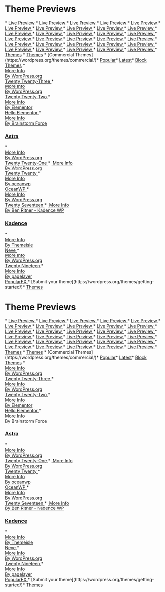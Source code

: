 <h1>Theme Previews</h1>    *   <a href="https://themeforest.net/item/avada-responsive-multipurpose-theme/full_screen_preview/2833226"class="shared-item_cards-preview_button_with_analytics_component__root"    target="_blank"rel="noopener"    data-action="analytics-event#send"    data-analytics-event="{'eventCategory':'ItemCard','eventAction':'click;button','eventLabel':'Preview;2833226','hitType':'event'}">Live Preview </a>     *   <a href="https://themeforest.net/item/the7-responsive-multipurpose-wordpress-theme/full_screen_preview/5556590"class="shared-item_cards-preview_button_with_analytics_component__root"    target="_blank"rel="noopener"    data-action="analytics-event#send"    data-analytics-event="{'eventCategory':'ItemCard','eventAction':'click;button','eventLabel':'Preview;5556590','hitType':'event'}">Live Preview </a>     *   <a href="https://themeforest.net/item/betheme-responsive-multipurpose-wordpress-theme/full_screen_preview/7758048"class="shared-item_cards-preview_button_with_analytics_component__root"    target="_blank"rel="noopener"    data-action="analytics-event#send"    data-analytics-event="{'eventCategory':'ItemCard','eventAction':'click;button','eventLabel':'Preview;7758048','hitType':'event'}">Live Preview </a>     *   <a href="https://themeforest.net/item/enfold-responsive-multipurpose-theme/full_screen_preview/4519990"class="shared-item_cards-preview_button_with_analytics_component__root"    target="_blank"rel="noopener"    data-action="analytics-event#send"    data-analytics-event="{'eventCategory':'ItemCard','eventAction':'click;button','eventLabel':'Preview;4519990','hitType':'event'}">Live Preview </a>     *   <a href="https://themeforest.net/item/flatsome-multipurpose-responsive-woocommerce-theme/full_screen_preview/5484319"class="shared-item_cards-preview_button_with_analytics_component__root"    target="_blank"rel="noopener"    data-action="analytics-event#send"    data-analytics-event="{'eventCategory':'ItemCard','eventAction':'click;button','eventLabel':'Preview;5484319','hitType':'event'}">Live Preview </a>     *   <a href="https://themeforest.net/item/bridge-creative-multipurpose-wordpress-theme/full_screen_preview/7315054"class="shared-item_cards-preview_button_with_analytics_component__root"    target="_blank"rel="noopener"    data-action="analytics-event#send"    data-analytics-event="{'eventCategory':'ItemCard','eventAction':'click;button','eventLabel':'Preview;7315054','hitType':'event'}">Live Preview </a>     *   <a href="https://themeforest.net/item/jupiter-multipurpose-responsive-theme/full_screen_preview/5177775"class="shared-item_cards-preview_button_with_analytics_component__root"    target="_blank"rel="noopener"    data-action="analytics-event#send"    data-analytics-event="{'eventCategory':'ItemCard','eventAction':'click;button','eventLabel':'Preview;5177775','hitType':'event'}">Live Preview </a>     *   <a href="https://themeforest.net/item/salient-responsive-multipurpose-theme/full_screen_preview/4363266"class="shared-item_cards-preview_button_with_analytics_component__root"    target="_blank"rel="noopener"    data-action="analytics-event#send"    data-analytics-event="{'eventCategory':'ItemCard','eventAction':'click;button','eventLabel':'Preview;4363266','hitType':'event'}">Live Preview </a>     *   <a href="https://themeforest.net/item/newspaper/full_screen_preview/5489609"class="shared-item_cards-preview_button_with_analytics_component__root"    target="_blank"rel="noopener"    data-action="analytics-event#send"    data-analytics-event="{'eventCategory':'ItemCard','eventAction':'click;button','eventLabel':'Preview;5489609','hitType':'event'}">Live Preview </a>     *   <a href="https://themeforest.net/item/uncode-creative-multiuse-wordpress-theme/full_screen_preview/13373220"class="shared-item_cards-preview_button_with_analytics_component__root"    target="_blank"rel="noopener"    data-action="analytics-event#send"    data-analytics-event="{'eventCategory':'ItemCard','eventAction':'click;button','eventLabel':'Preview;13373220','hitType':'event'}">Live Preview </a>     *   <a href="https://themeforest.net/item/impreza-retina-responsive-wordpress-theme/full_screen_preview/6434280"class="shared-item_cards-preview_button_with_analytics_component__root"    target="_blank"rel="noopener"    data-action="analytics-event#send"    data-analytics-event="{'eventCategory':'ItemCard','eventAction':'click;button','eventLabel':'Preview;6434280','hitType':'event'}">Live Preview </a>     *   <a href="https://themeforest.net/item/porto-responsive-wordpress-ecommerce-theme/full_screen_preview/9207399"class="shared-item_cards-preview_button_with_analytics_component__root"    target="_blank"rel="noopener"    data-action="analytics-event#send"    data-analytics-event="{'eventCategory':'ItemCard','eventAction':'click;button','eventLabel':'Preview;9207399','hitType':'event'}">Live Preview </a>     *   <a href="https://themeforest.net/item/thegem-creative-multipurpose-highperformance-wordpress-theme/full_screen_preview/16061685"class="shared-item_cards-preview_button_with_analytics_component__root"    target="_blank"rel="noopener"    data-action="analytics-event#send"    data-analytics-event="{'eventCategory':'ItemCard','eventAction':'click;button','eventLabel':'Preview;16061685','hitType':'event'}">Live Preview </a>     *   <a href="https://themeforest.net/item/woodmart-woocommerce-wordpress-theme/full_screen_preview/20264492"class="shared-item_cards-preview_button_with_analytics_component__root"    target="_blank"rel="noopener"    data-action="analytics-event#send"    data-analytics-event="{'eventCategory':'ItemCard','eventAction':'click;button','eventLabel':'Preview;20264492','hitType':'event'}">Live Preview </a>     *   <a href="https://themeforest.net/item/udesign-responsive-wordpress-theme/full_screen_preview/253220"class="shared-item_cards-preview_button_with_analytics_component__root"    target="_blank"rel="noopener"    data-action="analytics-event#send"    data-analytics-event="{'eventCategory':'ItemCard','eventAction':'click;button','eventLabel':'Preview;253220','hitType':'event'}">Live Preview </a>     *   <a href="https://themeforest.net/item/total-responsive-multipurpose-wordpress-theme/full_screen_preview/6339019"class="shared-item_cards-preview_button_with_analytics_component__root"    target="_blank"rel="noopener"    data-action="analytics-event#send"    data-analytics-event="{'eventCategory':'ItemCard','eventAction':'click;button','eventLabel':'Preview;6339019','hitType':'event'}">Live Preview </a>     *   <a href="https://themeforest.net/item/kallyas-responsive-multipurpose-wordpress-theme/full_screen_preview/4091658"class="shared-item_cards-preview_button_with_analytics_component__root"    target="_blank"rel="noopener"    data-action="analytics-event#send"    data-analytics-event="{'eventCategory':'ItemCard','eventAction':'click;button','eventLabel':'Preview;4091658','hitType':'event'}">Live Preview </a>     *   <a href="https://themeforest.net/item/brooklyn-responsive-multipurpose-wordpress-theme/full_screen_preview/6221179"class="shared-item_cards-preview_button_with_analytics_component__root"    target="_blank"rel="noopener"    data-action="analytics-event#send"    data-analytics-event="{'eventCategory':'ItemCard','eventAction':'click;button','eventLabel':'Preview;6221179','hitType':'event'}">Live Preview </a>     *   <a href="https://themeforest.net/item/kalium-creative-theme-for-professionals/full_screen_preview/10860525"class="shared-item_cards-preview_button_with_analytics_component__root"    target="_blank"rel="noopener"    data-action="analytics-event#send"    data-analytics-event="{'eventCategory':'ItemCard','eventAction':'click;button','eventLabel':'Preview;10860525','hitType':'event'}">Live Preview </a>     *   <a href="https://themeforest.net/item/soledad-multiconcept-blogmagazine-wp-theme/full_screen_preview/12945398"class="shared-item_cards-preview_button_with_analytics_component__root"    target="_blank"rel="noopener"    data-action="analytics-event#send"    data-analytics-event="{'eventCategory':'ItemCard','eventAction':'click;button','eventLabel':'Preview;12945398','hitType':'event'}">Live Preview </a>     *   <a href="https://themeforest.net/item/education-wordpress-theme-education-wp/full_screen_preview/14058034"class="shared-item_cards-preview_button_with_analytics_component__root"    target="_blank"rel="noopener"    data-action="analytics-event#send"    data-analytics-event="{'eventCategory':'ItemCard','eventAction':'click;button','eventLabel':'Preview;14058034','hitType':'event'}">Live Preview </a>     *   <a href="https://themeforest.net/item/xstore-responsive-woocommerce-theme/full_screen_preview/15780546"class="shared-item_cards-preview_button_with_analytics_component__root"    target="_blank"rel="noopener"    data-action="analytics-event#send"    data-analytics-event="{'eventCategory':'ItemCard','eventAction':'click;button','eventLabel':'Preview;15780546','hitType':'event'}">Live Preview </a>     *   <a href="https://themeforest.net/item/houzez-real-estate-wordpress-theme/full_screen_preview/15752549"class="shared-item_cards-preview_button_with_analytics_component__root"    target="_blank"rel="noopener"    data-action="analytics-event#send"    data-analytics-event="{'eventCategory':'ItemCard','eventAction':'click;button','eventLabel':'Preview;15752549','hitType':'event'}">Live Preview </a>     *   <a href="https://themeforest.net/item/shopkeeper-ecommerce-wp-theme-for-woocommerce/full_screen_preview/9553045"class="shared-item_cards-preview_button_with_analytics_component__root"    target="_blank"rel="noopener"    data-action="analytics-event#send"    data-analytics-event="{'eventCategory':'ItemCard','eventAction':'click;button','eventLabel':'Preview;9553045','hitType':'event'}">Live Preview </a>     *   <a href="https://themeforest.net/item/rehub-directory-multi-vendor-shop-coupon-affiliate-theme/full_screen_preview/7646339"class="shared-item_cards-preview_button_with_analytics_component__root"    target="_blank"rel="noopener"    data-action="analytics-event#send"    data-analytics-event="{'eventCategory':'ItemCard','eventAction':'click;button','eventLabel':'Preview;7646339','hitType':'event'}">Live Preview </a>     *   <a href="https://themeforest.net/item/stockholm-a-genuinely-multiconcept-theme/full_screen_preview/8819050"class="shared-item_cards-preview_button_with_analytics_component__root"    target="_blank"rel="noopener"    data-action="analytics-event#send"    data-analytics-event="{'eventCategory':'ItemCard','eventAction':'click;button','eventLabel':'Preview;8819050','hitType':'event'}">Live Preview </a>     *   <a href="https://themeforest.net/item/consulting-business-finance-wordpress-theme/full_screen_preview/14740561"class="shared-item_cards-preview_button_with_analytics_component__root"    target="_blank"rel="noopener"    data-action="analytics-event#send"    data-analytics-event="{'eventCategory':'ItemCard','eventAction':'click;button','eventLabel':'Preview;14740561','hitType':'event'}">Live Preview </a>     *   <a href="https://themeforest.net/item/kleo-pro-community-focused-multipurpose-buddypress-theme/full_screen_preview/6776630"class="shared-item_cards-preview_button_with_analytics_component__root"    target="_blank"rel="noopener"    data-action="analytics-event#send"    data-analytics-event="{'eventCategory':'ItemCard','eventAction':'click;button','eventLabel':'Preview;6776630','hitType':'event'}">Live Preview </a>     *   <a href="https://themeforest.net/item/electro-electronics-store-woocommerce-theme/full_screen_preview/15720624"class="shared-item_cards-preview_button_with_analytics_component__root"    target="_blank"rel="noopener"    data-action="analytics-event#send"    data-analytics-event="{'eventCategory':'ItemCard','eventAction':'click;button','eventLabel':'Preview;15720624','hitType':'event'}">Live Preview </a>     *   <a href="https://themeforest.net/item/massive-dynamic-wordpress-website-builder/full_screen_preview/13739153"class="shared-item_cards-preview_button_with_analytics_component__root"    target="_blank"rel="noopener"    data-action="analytics-event#send"    data-analytics-event="{'eventCategory':'ItemCard','eventAction':'click;button','eventLabel':'Preview;13739153','hitType':'event'}">Live Preview </a>     *   <a class="wp-block-navigation-item__content"  href="https://wordpress.org/themes/"><spanclass="wp-block-navigation-item__label">Themes</span></a>     *   <a href="https://wordpress.org/themes/"rel="home">Themes</a>     *   [Commercial Themes](https://wordpress.org/themes/commercial/)*   <a href="https://wordpress.org/themes/" data-sort="popular" class="current">Popular</a>*   <a href="https://wordpress.org/themes/browse/new/" data-sort="new" >Latest</a>*   <a href="https://wordpress.org/themes/tags/full-site-editing/" data-tag="full-site-editing">Block Themes</a>     *   <a class="url" href="https://wordpress.org/themes/twentytwentythree/"rel="bookmark" tabindex="-1"> 				<div class="theme-screenshot"> 			<img src="https://i0.wp.com/themes.svn.wordpress.org/twentytwentythree/1.0/screenshot.png?w=572&amp;strip=all"loading="lazy" alt="" /> 		</div> 				<span class="more-details">More Info</span>				<div class="theme-author">By <span class="author">WordPress.org</span></div> 				<h3class="theme-name entry-title">Twenty Twenty-Three</h3> 	</a>     *   <a class="url"href="https://wordpress.org/themes/twentytwentytwo/" rel="bookmark" tabindex="-1">				<div class="theme-screenshot"> 			<img src="https://i0.wp.com/themes.svn.wordpress.org/twentytwentytwo/1.3/screenshot.png?w=572&amp;strip=all"loading="lazy" alt="" /> 		</div> 				<span class="more-details">More Info</span>				<div class="theme-author">By <span class="author">WordPress.org</span></div> 				<h3class="theme-name entry-title">Twenty Twenty-Two</h3> 	</a>     *   <a class="url"href="https://wordpress.org/themes/hello-elementor/" rel="bookmark" tabindex="-1">				<div class="theme-screenshot"> 			<img src="https://i0.wp.com/themes.svn.wordpress.org/hello-elementor/2.6.1/screenshot.png?w=572&amp;strip=all"loading="lazy" alt="" /> 		</div> 				<span class="more-details">More Info</span>				<div class="theme-author">By <span class="author">Elementor</span></div> 				<h3class="theme-name entry-title">Hello Elementor</h3> 	</a>     *   <a class="url" href="https://wordpress.org/themes/astra/"rel="bookmark" tabindex="-1"> 				<div class="theme-screenshot"> 			<img src="https://i0.wp.com/themes.svn.wordpress.org/astra/4.0.2/screenshot.jpg?w=572&amp;strip=all"loading="lazy" alt="" /> 		</div> 				<span class="more-details">More Info</span>				<div class="theme-author">By <span class="author">Brainstorm Force</span></div>				<h3 class="theme-name entry-title">Astra</h3> 	</a>     *   <a class="url" href="https://wordpress.org/themes/twentytwentyone/"rel="bookmark" tabindex="-1"> 				<div class="theme-screenshot"> 			<img src="https://i0.wp.com/themes.svn.wordpress.org/twentytwentyone/1.7/screenshot.png?w=572&amp;strip=all"loading="lazy" alt="" /> 		</div> 				<span class="more-details">More Info</span>				<div class="theme-author">By <span class="author">WordPress.org</span></div> 				<h3class="theme-name entry-title">Twenty Twenty-One</h3> 	</a>     *   <a class="url"href="https://wordpress.org/themes/twentytwenty/" rel="bookmark" tabindex="-1"> 				<divclass="theme-screenshot"> 			<img src="https://i0.wp.com/themes.svn.wordpress.org/twentytwenty/2.1/screenshot.png?w=572&amp;strip=all"loading="lazy" alt="" /> 		</div> 				<span class="more-details">More Info</span>				<div class="theme-author">By <span class="author">WordPress.org</span></div> 				<h3class="theme-name entry-title">Twenty Twenty</h3> 	</a>     *   <a class="url" href="https://wordpress.org/themes/oceanwp/"rel="bookmark" tabindex="-1"> 				<div class="theme-screenshot"> 			<img src="https://i0.wp.com/themes.svn.wordpress.org/oceanwp/3.4.1/screenshot.png?w=572&amp;strip=all"loading="lazy" alt="" /> 		</div> 				<span class="more-details">More Info</span>				<div class="theme-author">By <span class="author">oceanwp</span></div> 				<h3class="theme-name entry-title">OceanWP</h3> 	</a>     *   <a class="url" href="https://wordpress.org/themes/twentyseventeen/"rel="bookmark" tabindex="-1"> 				<div class="theme-screenshot"> 			<img src="https://i0.wp.com/themes.svn.wordpress.org/twentyseventeen/3.1/screenshot.png?w=572&amp;strip=all"loading="lazy" alt="" /> 		</div> 				<span class="more-details">More Info</span>				<div class="theme-author">By <span class="author">WordPress.org</span></div> 				<h3class="theme-name entry-title">Twenty Seventeen</h3> 	</a>     *   <a class="url"href="https://wordpress.org/themes/kadence/" rel="bookmark" tabindex="-1"> 				<divclass="theme-screenshot"> 			<img src="https://i0.wp.com/themes.svn.wordpress.org/kadence/1.1.32/screenshot.png?w=572&amp;strip=all"loading="lazy" alt="" /> 		</div> 				<span class="more-details">More Info</span>				<div class="theme-author">By <span class="author">Ben Ritner - Kadence WP</span></div>				<h3 class="theme-name entry-title">Kadence</h3> 	</a>     *   <a class="url" href="https://wordpress.org/themes/neve/"rel="bookmark" tabindex="-1"> 				<div class="theme-screenshot"> 			<img src="https://i0.wp.com/themes.svn.wordpress.org/neve/3.5.1/screenshot.png?w=572&amp;strip=all"loading="lazy" alt="" /> 		</div> 				<span class="more-details">More Info</span>				<div class="theme-author">By <span class="author">Themeisle</span></div> 				<h3class="theme-name entry-title">Neve</h3> 	</a>     *   <a class="url" href="https://wordpress.org/themes/twentynineteen/"rel="bookmark" tabindex="-1"> 				<div class="theme-screenshot"> 			<img src="https://i0.wp.com/themes.svn.wordpress.org/twentynineteen/2.4/screenshot.png?w=572&amp;strip=all"loading="lazy" alt="" /> 		</div> 				<span class="more-details">More Info</span>				<div class="theme-author">By <span class="author">WordPress.org</span></div> 				<h3class="theme-name entry-title">Twenty Nineteen</h3> 	</a>     *   <a class="url" href="https://wordpress.org/themes/popularfx/"rel="bookmark" tabindex="-1"> 				<div class="theme-screenshot"> 			<img src="https://i0.wp.com/themes.svn.wordpress.org/popularfx/1.2.4/screenshot.jpg?w=572&amp;strip=all"loading="lazy" alt="" /> 		</div> 				<span class="more-details">More Info</span>				<div class="theme-author">By <span class="author">pagelayer</span></div> 				<h3class="theme-name entry-title">PopularFX</h3> 	</a>     *   [Submit your theme](https://wordpress.org/themes/getting-started/)*   <a class="wp-block-navigation-item__content"  href="https://wordpress.org/themes/"><spanclass="wp-block-navigation-item__label">Themes</span></a>  <h1>Theme Previews</h1>*   <a href="https://themeforest.net/item/avada-responsive-multipurpose-theme/full_screen_preview/2833226"class="shared-item_cards-preview_button_with_analytics_component__root"    target="_blank"rel="noopener"    data-action="analytics-event#send"    data-analytics-event="{'eventCategory':'ItemCard','eventAction':'click;button','eventLabel':'Preview;2833226','hitType':'event'}">Live Preview </a>     *   <a href="https://themeforest.net/item/the7-responsive-multipurpose-wordpress-theme/full_screen_preview/5556590"class="shared-item_cards-preview_button_with_analytics_component__root"    target="_blank"rel="noopener"    data-action="analytics-event#send"    data-analytics-event="{'eventCategory':'ItemCard','eventAction':'click;button','eventLabel':'Preview;5556590','hitType':'event'}">Live Preview </a>     *   <a href="https://themeforest.net/item/betheme-responsive-multipurpose-wordpress-theme/full_screen_preview/7758048"class="shared-item_cards-preview_button_with_analytics_component__root"    target="_blank"rel="noopener"    data-action="analytics-event#send"    data-analytics-event="{'eventCategory':'ItemCard','eventAction':'click;button','eventLabel':'Preview;7758048','hitType':'event'}">Live Preview </a>     *   <a href="https://themeforest.net/item/enfold-responsive-multipurpose-theme/full_screen_preview/4519990"class="shared-item_cards-preview_button_with_analytics_component__root"    target="_blank"rel="noopener"    data-action="analytics-event#send"    data-analytics-event="{'eventCategory':'ItemCard','eventAction':'click;button','eventLabel':'Preview;4519990','hitType':'event'}">Live Preview </a>     *   <a href="https://themeforest.net/item/flatsome-multipurpose-responsive-woocommerce-theme/full_screen_preview/5484319"class="shared-item_cards-preview_button_with_analytics_component__root"    target="_blank"rel="noopener"    data-action="analytics-event#send"    data-analytics-event="{'eventCategory':'ItemCard','eventAction':'click;button','eventLabel':'Preview;5484319','hitType':'event'}">Live Preview </a>     *   <a href="https://themeforest.net/item/bridge-creative-multipurpose-wordpress-theme/full_screen_preview/7315054"class="shared-item_cards-preview_button_with_analytics_component__root"    target="_blank"rel="noopener"    data-action="analytics-event#send"    data-analytics-event="{'eventCategory':'ItemCard','eventAction':'click;button','eventLabel':'Preview;7315054','hitType':'event'}">Live Preview </a>     *   <a href="https://themeforest.net/item/jupiter-multipurpose-responsive-theme/full_screen_preview/5177775"class="shared-item_cards-preview_button_with_analytics_component__root"    target="_blank"rel="noopener"    data-action="analytics-event#send"    data-analytics-event="{'eventCategory':'ItemCard','eventAction':'click;button','eventLabel':'Preview;5177775','hitType':'event'}">Live Preview </a>     *   <a href="https://themeforest.net/item/salient-responsive-multipurpose-theme/full_screen_preview/4363266"class="shared-item_cards-preview_button_with_analytics_component__root"    target="_blank"rel="noopener"    data-action="analytics-event#send"    data-analytics-event="{'eventCategory':'ItemCard','eventAction':'click;button','eventLabel':'Preview;4363266','hitType':'event'}">Live Preview </a>     *   <a href="https://themeforest.net/item/newspaper/full_screen_preview/5489609"class="shared-item_cards-preview_button_with_analytics_component__root"    target="_blank"rel="noopener"    data-action="analytics-event#send"    data-analytics-event="{'eventCategory':'ItemCard','eventAction':'click;button','eventLabel':'Preview;5489609','hitType':'event'}">Live Preview </a>     *   <a href="https://themeforest.net/item/uncode-creative-multiuse-wordpress-theme/full_screen_preview/13373220"class="shared-item_cards-preview_button_with_analytics_component__root"    target="_blank"rel="noopener"    data-action="analytics-event#send"    data-analytics-event="{'eventCategory':'ItemCard','eventAction':'click;button','eventLabel':'Preview;13373220','hitType':'event'}">Live Preview </a>     *   <a href="https://themeforest.net/item/impreza-retina-responsive-wordpress-theme/full_screen_preview/6434280"class="shared-item_cards-preview_button_with_analytics_component__root"    target="_blank"rel="noopener"    data-action="analytics-event#send"    data-analytics-event="{'eventCategory':'ItemCard','eventAction':'click;button','eventLabel':'Preview;6434280','hitType':'event'}">Live Preview </a>     *   <a href="https://themeforest.net/item/porto-responsive-wordpress-ecommerce-theme/full_screen_preview/9207399"class="shared-item_cards-preview_button_with_analytics_component__root"    target="_blank"rel="noopener"    data-action="analytics-event#send"    data-analytics-event="{'eventCategory':'ItemCard','eventAction':'click;button','eventLabel':'Preview;9207399','hitType':'event'}">Live Preview </a>     *   <a href="https://themeforest.net/item/thegem-creative-multipurpose-highperformance-wordpress-theme/full_screen_preview/16061685"class="shared-item_cards-preview_button_with_analytics_component__root"    target="_blank"rel="noopener"    data-action="analytics-event#send"    data-analytics-event="{'eventCategory':'ItemCard','eventAction':'click;button','eventLabel':'Preview;16061685','hitType':'event'}">Live Preview </a>     *   <a href="https://themeforest.net/item/woodmart-woocommerce-wordpress-theme/full_screen_preview/20264492"class="shared-item_cards-preview_button_with_analytics_component__root"    target="_blank"rel="noopener"    data-action="analytics-event#send"    data-analytics-event="{'eventCategory':'ItemCard','eventAction':'click;button','eventLabel':'Preview;20264492','hitType':'event'}">Live Preview </a>     *   <a href="https://themeforest.net/item/udesign-responsive-wordpress-theme/full_screen_preview/253220"class="shared-item_cards-preview_button_with_analytics_component__root"    target="_blank"rel="noopener"    data-action="analytics-event#send"    data-analytics-event="{'eventCategory':'ItemCard','eventAction':'click;button','eventLabel':'Preview;253220','hitType':'event'}">Live Preview </a>     *   <a href="https://themeforest.net/item/total-responsive-multipurpose-wordpress-theme/full_screen_preview/6339019"class="shared-item_cards-preview_button_with_analytics_component__root"    target="_blank"rel="noopener"    data-action="analytics-event#send"    data-analytics-event="{'eventCategory':'ItemCard','eventAction':'click;button','eventLabel':'Preview;6339019','hitType':'event'}">Live Preview </a>     *   <a href="https://themeforest.net/item/kallyas-responsive-multipurpose-wordpress-theme/full_screen_preview/4091658"class="shared-item_cards-preview_button_with_analytics_component__root"    target="_blank"rel="noopener"    data-action="analytics-event#send"    data-analytics-event="{'eventCategory':'ItemCard','eventAction':'click;button','eventLabel':'Preview;4091658','hitType':'event'}">Live Preview </a>     *   <a href="https://themeforest.net/item/brooklyn-responsive-multipurpose-wordpress-theme/full_screen_preview/6221179"class="shared-item_cards-preview_button_with_analytics_component__root"    target="_blank"rel="noopener"    data-action="analytics-event#send"    data-analytics-event="{'eventCategory':'ItemCard','eventAction':'click;button','eventLabel':'Preview;6221179','hitType':'event'}">Live Preview </a>     *   <a href="https://themeforest.net/item/kalium-creative-theme-for-professionals/full_screen_preview/10860525"class="shared-item_cards-preview_button_with_analytics_component__root"    target="_blank"rel="noopener"    data-action="analytics-event#send"    data-analytics-event="{'eventCategory':'ItemCard','eventAction':'click;button','eventLabel':'Preview;10860525','hitType':'event'}">Live Preview </a>     *   <a href="https://themeforest.net/item/soledad-multiconcept-blogmagazine-wp-theme/full_screen_preview/12945398"class="shared-item_cards-preview_button_with_analytics_component__root"    target="_blank"rel="noopener"    data-action="analytics-event#send"    data-analytics-event="{'eventCategory':'ItemCard','eventAction':'click;button','eventLabel':'Preview;12945398','hitType':'event'}">Live Preview </a>     *   <a href="https://themeforest.net/item/education-wordpress-theme-education-wp/full_screen_preview/14058034"class="shared-item_cards-preview_button_with_analytics_component__root"    target="_blank"rel="noopener"    data-action="analytics-event#send"    data-analytics-event="{'eventCategory':'ItemCard','eventAction':'click;button','eventLabel':'Preview;14058034','hitType':'event'}">Live Preview </a>     *   <a href="https://themeforest.net/item/xstore-responsive-woocommerce-theme/full_screen_preview/15780546"class="shared-item_cards-preview_button_with_analytics_component__root"    target="_blank"rel="noopener"    data-action="analytics-event#send"    data-analytics-event="{'eventCategory':'ItemCard','eventAction':'click;button','eventLabel':'Preview;15780546','hitType':'event'}">Live Preview </a>     *   <a href="https://themeforest.net/item/houzez-real-estate-wordpress-theme/full_screen_preview/15752549"class="shared-item_cards-preview_button_with_analytics_component__root"    target="_blank"rel="noopener"    data-action="analytics-event#send"    data-analytics-event="{'eventCategory':'ItemCard','eventAction':'click;button','eventLabel':'Preview;15752549','hitType':'event'}">Live Preview </a>     *   <a href="https://themeforest.net/item/shopkeeper-ecommerce-wp-theme-for-woocommerce/full_screen_preview/9553045"class="shared-item_cards-preview_button_with_analytics_component__root"    target="_blank"rel="noopener"    data-action="analytics-event#send"    data-analytics-event="{'eventCategory':'ItemCard','eventAction':'click;button','eventLabel':'Preview;9553045','hitType':'event'}">Live Preview </a>     *   <a href="https://themeforest.net/item/rehub-directory-multi-vendor-shop-coupon-affiliate-theme/full_screen_preview/7646339"class="shared-item_cards-preview_button_with_analytics_component__root"    target="_blank"rel="noopener"    data-action="analytics-event#send"    data-analytics-event="{'eventCategory':'ItemCard','eventAction':'click;button','eventLabel':'Preview;7646339','hitType':'event'}">Live Preview </a>     *   <a href="https://themeforest.net/item/stockholm-a-genuinely-multiconcept-theme/full_screen_preview/8819050"class="shared-item_cards-preview_button_with_analytics_component__root"    target="_blank"rel="noopener"    data-action="analytics-event#send"    data-analytics-event="{'eventCategory':'ItemCard','eventAction':'click;button','eventLabel':'Preview;8819050','hitType':'event'}">Live Preview </a>     *   <a href="https://themeforest.net/item/consulting-business-finance-wordpress-theme/full_screen_preview/14740561"class="shared-item_cards-preview_button_with_analytics_component__root"    target="_blank"rel="noopener"    data-action="analytics-event#send"    data-analytics-event="{'eventCategory':'ItemCard','eventAction':'click;button','eventLabel':'Preview;14740561','hitType':'event'}">Live Preview </a>     *   <a href="https://themeforest.net/item/kleo-pro-community-focused-multipurpose-buddypress-theme/full_screen_preview/6776630"class="shared-item_cards-preview_button_with_analytics_component__root"    target="_blank"rel="noopener"    data-action="analytics-event#send"    data-analytics-event="{'eventCategory':'ItemCard','eventAction':'click;button','eventLabel':'Preview;6776630','hitType':'event'}">Live Preview </a>     *   <a href="https://themeforest.net/item/electro-electronics-store-woocommerce-theme/full_screen_preview/15720624"class="shared-item_cards-preview_button_with_analytics_component__root"    target="_blank"rel="noopener"    data-action="analytics-event#send"    data-analytics-event="{'eventCategory':'ItemCard','eventAction':'click;button','eventLabel':'Preview;15720624','hitType':'event'}">Live Preview </a>     *   <a href="https://themeforest.net/item/massive-dynamic-wordpress-website-builder/full_screen_preview/13739153"class="shared-item_cards-preview_button_with_analytics_component__root"    target="_blank"rel="noopener"    data-action="analytics-event#send"    data-analytics-event="{'eventCategory':'ItemCard','eventAction':'click;button','eventLabel':'Preview;13739153','hitType':'event'}">Live Preview </a>     *   <a class="wp-block-navigation-item__content"  href="https://wordpress.org/themes/"><spanclass="wp-block-navigation-item__label">Themes</span></a>     *   <a href="https://wordpress.org/themes/"rel="home">Themes</a>     *   [Commercial Themes](https://wordpress.org/themes/commercial/)*   <a href="https://wordpress.org/themes/" data-sort="popular" class="current">Popular</a>*   <a href="https://wordpress.org/themes/browse/new/" data-sort="new" >Latest</a>*   <a href="https://wordpress.org/themes/tags/full-site-editing/" data-tag="full-site-editing">Block Themes</a>     *   <a class="url" href="https://wordpress.org/themes/twentytwentythree/"rel="bookmark" tabindex="-1"> 				<div class="theme-screenshot"> 			<img src="https://i0.wp.com/themes.svn.wordpress.org/twentytwentythree/1.0/screenshot.png?w=572&amp;strip=all"loading="lazy" alt="" /> 		</div> 				<span class="more-details">More Info</span>				<div class="theme-author">By <span class="author">WordPress.org</span></div> 				<h3class="theme-name entry-title">Twenty Twenty-Three</h3> 	</a>     *   <a class="url"href="https://wordpress.org/themes/twentytwentytwo/" rel="bookmark" tabindex="-1">				<div class="theme-screenshot"> 			<img src="https://i0.wp.com/themes.svn.wordpress.org/twentytwentytwo/1.3/screenshot.png?w=572&amp;strip=all"loading="lazy" alt="" /> 		</div> 				<span class="more-details">More Info</span>				<div class="theme-author">By <span class="author">WordPress.org</span></div> 				<h3class="theme-name entry-title">Twenty Twenty-Two</h3> 	</a>     *   <a class="url"href="https://wordpress.org/themes/hello-elementor/" rel="bookmark" tabindex="-1">				<div class="theme-screenshot"> 			<img src="https://i0.wp.com/themes.svn.wordpress.org/hello-elementor/2.6.1/screenshot.png?w=572&amp;strip=all"loading="lazy" alt="" /> 		</div> 				<span class="more-details">More Info</span>				<div class="theme-author">By <span class="author">Elementor</span></div> 				<h3class="theme-name entry-title">Hello Elementor</h3> 	</a>     *   <a class="url" href="https://wordpress.org/themes/astra/"rel="bookmark" tabindex="-1"> 				<div class="theme-screenshot"> 			<img src="https://i0.wp.com/themes.svn.wordpress.org/astra/4.0.2/screenshot.jpg?w=572&amp;strip=all"loading="lazy" alt="" /> 		</div> 				<span class="more-details">More Info</span>				<div class="theme-author">By <span class="author">Brainstorm Force</span></div>				<h3 class="theme-name entry-title">Astra</h3> 	</a>     *   <a class="url" href="https://wordpress.org/themes/twentytwentyone/"rel="bookmark" tabindex="-1"> 				<div class="theme-screenshot"> 			<img src="https://i0.wp.com/themes.svn.wordpress.org/twentytwentyone/1.7/screenshot.png?w=572&amp;strip=all"loading="lazy" alt="" /> 		</div> 				<span class="more-details">More Info</span>				<div class="theme-author">By <span class="author">WordPress.org</span></div> 				<h3class="theme-name entry-title">Twenty Twenty-One</h3> 	</a>     *   <a class="url"href="https://wordpress.org/themes/twentytwenty/" rel="bookmark" tabindex="-1"> 				<divclass="theme-screenshot"> 			<img src="https://i0.wp.com/themes.svn.wordpress.org/twentytwenty/2.1/screenshot.png?w=572&amp;strip=all"loading="lazy" alt="" /> 		</div> 				<span class="more-details">More Info</span>				<div class="theme-author">By <span class="author">WordPress.org</span></div> 				<h3class="theme-name entry-title">Twenty Twenty</h3> 	</a>     *   <a class="url" href="https://wordpress.org/themes/oceanwp/"rel="bookmark" tabindex="-1"> 				<div class="theme-screenshot"> 			<img src="https://i0.wp.com/themes.svn.wordpress.org/oceanwp/3.4.1/screenshot.png?w=572&amp;strip=all"loading="lazy" alt="" /> 		</div> 				<span class="more-details">More Info</span>				<div class="theme-author">By <span class="author">oceanwp</span></div> 				<h3class="theme-name entry-title">OceanWP</h3> 	</a>     *   <a class="url" href="https://wordpress.org/themes/twentyseventeen/"rel="bookmark" tabindex="-1"> 				<div class="theme-screenshot"> 			<img src="https://i0.wp.com/themes.svn.wordpress.org/twentyseventeen/3.1/screenshot.png?w=572&amp;strip=all"loading="lazy" alt="" /> 		</div> 				<span class="more-details">More Info</span>				<div class="theme-author">By <span class="author">WordPress.org</span></div> 				<h3class="theme-name entry-title">Twenty Seventeen</h3> 	</a>     *   <a class="url"href="https://wordpress.org/themes/kadence/" rel="bookmark" tabindex="-1"> 				<divclass="theme-screenshot"> 			<img src="https://i0.wp.com/themes.svn.wordpress.org/kadence/1.1.32/screenshot.png?w=572&amp;strip=all"loading="lazy" alt="" /> 		</div> 				<span class="more-details">More Info</span>				<div class="theme-author">By <span class="author">Ben Ritner - Kadence WP</span></div>				<h3 class="theme-name entry-title">Kadence</h3> 	</a>     *   <a class="url" href="https://wordpress.org/themes/neve/"rel="bookmark" tabindex="-1"> 				<div class="theme-screenshot"> 			<img src="https://i0.wp.com/themes.svn.wordpress.org/neve/3.5.1/screenshot.png?w=572&amp;strip=all"loading="lazy" alt="" /> 		</div> 				<span class="more-details">More Info</span>				<div class="theme-author">By <span class="author">Themeisle</span></div> 				<h3class="theme-name entry-title">Neve</h3> 	</a>     *   <a class="url" href="https://wordpress.org/themes/twentynineteen/"rel="bookmark" tabindex="-1"> 				<div class="theme-screenshot"> 			<img src="https://i0.wp.com/themes.svn.wordpress.org/twentynineteen/2.4/screenshot.png?w=572&amp;strip=all"loading="lazy" alt="" /> 		</div> 				<span class="more-details">More Info</span>				<div class="theme-author">By <span class="author">WordPress.org</span></div> 				<h3class="theme-name entry-title">Twenty Nineteen</h3> 	</a>     *   <a class="url" href="https://wordpress.org/themes/popularfx/"rel="bookmark" tabindex="-1"> 				<div class="theme-screenshot"> 			<img src="https://i0.wp.com/themes.svn.wordpress.org/popularfx/1.2.4/screenshot.jpg?w=572&amp;strip=all"loading="lazy" alt="" /> 		</div> 				<span class="more-details">More Info</span>				<div class="theme-author">By <span class="author">pagelayer</span></div> 				<h3class="theme-name entry-title">PopularFX</h3> 	</a>     *   [Submit your theme](https://wordpress.org/themes/getting-started/)*   <a class="wp-block-navigation-item__content"  href="https://wordpress.org/themes/"><spanclass="wp-block-navigation-item__label">Themes</span></a>  
